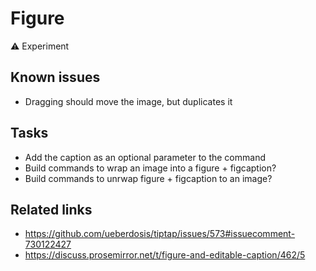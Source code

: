 # Figure

⚠️ Experiment

## Known issues
* Dragging should move the image, but duplicates it

## Tasks
* Add the caption as an optional parameter to the command
* Build commands to wrap an image into a figure + figcaption?
* Build commands to unrwap figure + figcaption to an image?

## Related links
* https://github.com/ueberdosis/tiptap/issues/573#issuecomment-730122427
* https://discuss.prosemirror.net/t/figure-and-editable-caption/462/5

<demo name="Experiments/Figure" />
